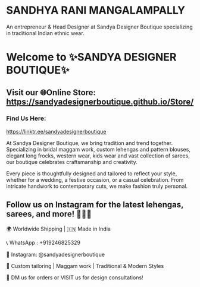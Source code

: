 # SANDHYA RANI MANGALAMPALLY

An entrepreneur & Head Designer at Sandya Designer Boutique specializing in traditional Indian ethnic wear.

# Welcome to ✨SANDYA DESIGNER BOUTIQUE✨

## Visit our 🌐Online Store: https://sandyadesignerboutique.github.io/Store/

### Find Us Here: 
https://linktr.ee/sandyadesignerboutique

At Sandya Designer Boutique, we bring tradition and trend together. Specializing in bridal maggam work, custom lehengas and pattern blouses, elegant long frocks, western wear, kids wear and vast collection of sarees, our boutique celebrates craftsmanship and creativity. 

Every piece is thoughtfully designed and tailored to reflect your style, whether for a wedding, a festive occasion, or a casual celebration. From intricate handwork to contemporary cuts, we make fashion truly personal.

## Follow us on Instagram for the latest lehengas, sarees, and more! 🧵👗💫

🌍 Worldwide Shipping | 🇮🇳 Made in India

📞 WhatsApp : +919246825329

📸 Instagram: @sandyadesignerboutique

🧵 Custom tailoring | Maggam work | Traditional & Modern Styles

📩 DM us for orders or VISIT us for design consultations!
